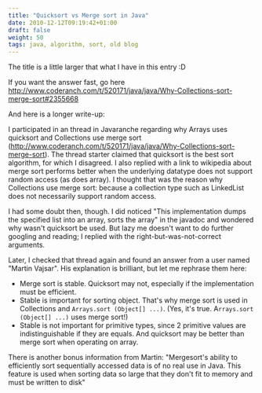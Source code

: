 ```yaml
---
title: "Quicksort vs Merge sort in Java"
date: 2010-12-12T09:19:42+01:00
draft: false
weight: 50
tags: java, algorithm, sort, old blog
---
```


The title is a little larger that what I have in this entry :D

If you want the answer fast, go here http://www.coderanch.com/t/520171/java/java/Why-Collections-sort-merge-sort#2355668

And here is a longer write-up:

I participated in an thread in Javaranche regarding why Arrays uses quicksort and Collections use merge sort (http://www.coderanch.com/t/520171/java/java/Why-Collections-sort-merge-sort). The thread starter claimed that quicksort is the best sort algorithm, for which I disagreed. I also replied with a link to wikipedia about merge sort performs better when the underlying datatype does not support random access (as does array). I thought that was the reason why Collections use merge sort: because a collection type such as LinkedList does not necessarily support random access.

I had some doubt then, though. I did noticed "This implementation dumps the specified list into an array, sorts the array" in the javadoc and wondered why wasn't quicksort be used. But lazy me doesn't want to do further googling and reading; I replied with the right-but-was-not-correct arguments.

Later, I checked that thread again and found an answer from a user named "Martin Vajsar". His explanation is brilliant, but let me rephrase them here:
- Merge sort is stable. Quicksort may not, especially if the implementation must be efficient.
- Stable is important for sorting object. That's why merge sort is used in Collections and `Arrays.sort (Object[] ...)`. (Yes, it's true. A`rrays.sort (Object[] ...)` uses merge sort!)
- Stable is not important for primitive types, since 2 primitive values are indistinguishable if they are equals. And quicksort may be better than merge sort when operating on array.

There is another bonus information from Martin: "Mergesort's ability to efficiently sort sequentially accessed data is of no real use in Java. This feature is used when sorting data so large that they don't fit to memory and must be written to disk"